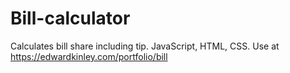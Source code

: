 # Bill-calculator
Calculates bill share including tip.
JavaScript, HTML, CSS.
Use at https://edwardkinley.com/portfolio/bill
